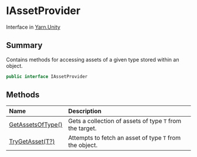 # IAssetProvider

Interface in [Yarn.Unity](/docs/api/csharp/yarn.unity.md)

## Summary


Contains methods for accessing assets of a given type stored within an
object.


```csharp
public interface IAssetProvider
```

## Methods

|Name|Description|
|:---|:---|
|[GetAssetsOfType<T>()](/docs/api/csharp/yarn.unity.iassetprovider.getassetsoftype.md)|Gets a collection of assets of type  <code>T</code>  from the target.|
|[TryGetAsset<T>(T?)](/docs/api/csharp/yarn.unity.iassetprovider.trygetasset.md)|Attempts to fetch an asset of type  <code>T</code>  from the object.|

